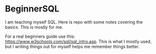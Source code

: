 # BeginnerSQL
I am teaching myself SQL. Here is repo with some notes covering the basics. This is mostly for me. 

For a real beginners guide use this: https://www.w3schools.com/sql/sql_intro.asp. This is what I mostly used, but I writing things out for myself helps me remember things better. 

